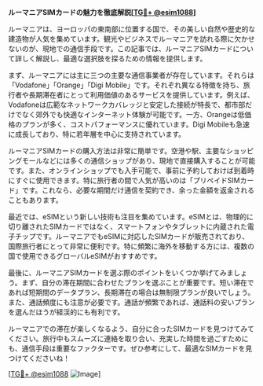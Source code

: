 **ルーマニアSIMカードの魅力を徹底解説[[TG💪+ @esim1088](https://t.me/s/esim1088)]**

ルーマニアは、ヨーロッパの東南部に位置する国で、その美しい自然や歴史的な建造物が人気を集めています。観光やビジネスでルーマニアを訪れる際に欠かせないのが、現地での通信手段です。この記事では、ルーマニアSIMカードについて詳しく解説し、最適な選択肢を探るための情報を提供します。

まず、ルーマニアには主に三つの主要な通信事業者が存在しています。それらは「Vodafone」「Orange」「Digi Mobile」です。それぞれ異なる特徴を持ち、旅行者や長期滞在者にとって利用価値のあるサービスを提供しています。例えば、Vodafoneは広範なネットワークカバレッジと安定した接続が特長で、都市部だけでなく郊外でも快適なインターネット体験が可能です。一方、Orangeは低価格のプランが多く、コストパフォーマンスに優れています。Digi Mobileも急速に成長しており、特に若年層を中心に支持されています。

ルーマニアSIMカードの購入方法は非常に簡単です。空港や駅、主要なショッピングモールなどには多くの通信ショップがあり、現地で直接購入することが可能です。また、オンラインショップでも入手可能で、事前に予約しておけば到着時にすぐに使用できます。特に旅行者の間で人気が高いのは「プリペイドSIMカード」です。これなら、必要な期間だけ通信を契約でき、余った金額を返金されることもあります。

最近では、eSIMという新しい技術も注目を集めています。eSIMとは、物理的に切り離されたSIMカードではなく、スマートフォンやタブレットに内蔵された電子チップです。ルーマニアでもeSIMに対応したSIMカードが販売されており、国際旅行者にとって非常に便利です。特に頻繁に海外を移動する方には、複数の国で使用できるグローバルeSIMがおすすめです。

最後に、ルーマニアSIMカードを選ぶ際のポイントをいくつか挙げてみましょう。まず、自分の滞在期間に合わせたプランを選ぶことが重要です。短い滞在であれば短期間のデータプラン、長期滞在の場合は無制限プランが良いでしょう。また、通話頻度にも注意が必要です。通話が頻繁であれば、通話料の安いプランを選んだほうが経渓的にも有利です。

ルーマニアでの滞在が楽しくなるよう、自分に合ったSIMカードを見つけてみてください。旅行中もスムーズに連絡を取り合い、充実した時間を過ごすためにも、通信手段は重要なファクターです。ぜひ参考にして、最適なSIMカードを見つけてくださいね！

[[TG💪+ @esim1088](https://t.me/s/esim1088) ![Image](https://i.postimg.cc/Y0z9fWf4/image.png)]